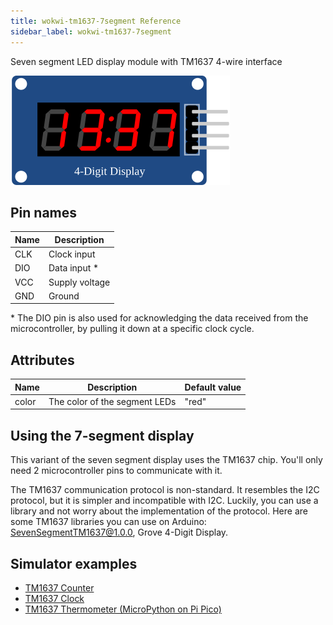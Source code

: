 ```yaml
---
title: wokwi-tm1637-7segment Reference
sidebar_label: wokwi-tm1637-7segment
---
```


Seven segment LED display module with TM1637 4-wire interface

![Wokwi TM1637 Seven Segment](wokwi-tm1637-7segment.svg)

## Pin names

| Name | Description    |
| ---- | -------------- |
| CLK  | Clock input    |
| DIO  | Data input \*  |
| VCC  | Supply voltage |
| GND  | Ground         |

\* The DIO pin is also used for acknowledging the data received from the microcontroller, by pulling it down at a specific clock cycle.

## Attributes

| Name  | Description                   | Default value |
| ----- | ----------------------------- | ------------- |
| color | The color of the segment LEDs | "red"         |

## Using the 7-segment display

This variant of the seven segment display uses the TM1637 chip. You'll only need 2 microcontroller pins to communicate with it.

The TM1637 communication protocol is non-standard. It resembles the I2C protocol, but it is simpler and incompatible with I2C. Luckily, you can use a library and not worry about the implementation of the protocol. Here are some TM1637 libraries you can use on Arduino: [SevenSegmentTM1637@1.0.0](https://github.com/bremme/arduino-tm1637), Grove 4-Digit Display.

## Simulator examples

- [TM1637 Counter](https://wokwi.com/projects/339227323398095442)
- [TM1637 Clock](https://wokwi.com/projects/339227567530705492)
- [TM1637 Thermometer (MicroPython on Pi Pico)](https://wokwi.com/projects/339373435833549395)
